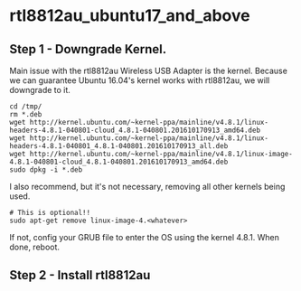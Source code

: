 # rtl8812au_ubuntu17_and_above

## Step 1 - Downgrade Kernel.

Main issue with the rtl8812au Wireless USB Adapter is the kernel. Because we can guarantee Ubuntu 16.04's kernel works with rtl8812au, we will downgrade to it.

```
cd /tmp/
rm *.deb
wget http://kernel.ubuntu.com/~kernel-ppa/mainline/v4.8.1/linux-headers-4.8.1-040801-cloud_4.8.1-040801.201610170913_amd64.deb
wget http://kernel.ubuntu.com/~kernel-ppa/mainline/v4.8.1/linux-headers-4.8.1-040801_4.8.1-040801.201610170913_all.deb
wget http://kernel.ubuntu.com/~kernel-ppa/mainline/v4.8.1/linux-image-4.8.1-040801-cloud_4.8.1-040801.201610170913_amd64.deb
sudo dpkg -i *.deb
```

I also recommend, but it's not necessary, removing all other kernels being used. 

```
# This is optional!!
sudo apt-get remove linux-image-4.<whatever>
```
If not, config your GRUB file to enter the OS using the kernel 4.8.1. When done, reboot.

## Step 2 - Install rtl8812au

